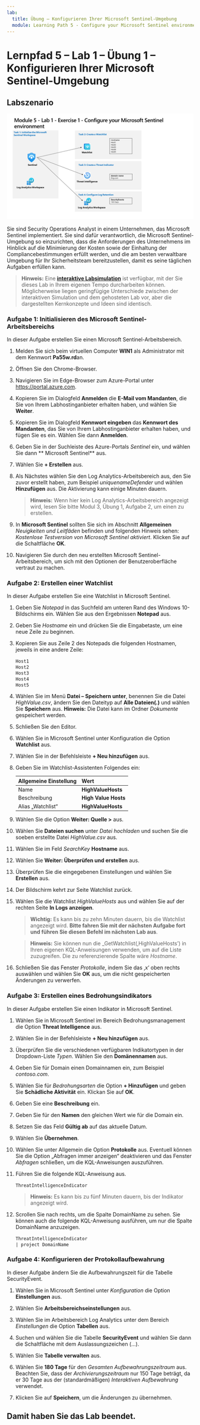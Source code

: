 ```yaml
---
lab:
  title: Übung – Konfigurieren Ihrer Microsoft Sentinel-Umgebung
  module: Learning Path 5 - Configure your Microsoft Sentinel environment
---
```


# Lernpfad 5 – Lab 1 – Übung 1 – Konfigurieren Ihrer Microsoft Sentinel-Umgebung

## Labszenario

![Übersicht über Lab.](../Media/SC-200-Lab_Diagrams_Mod5_L1_Ex1.png)

Sie sind Security Operations Analyst in einem Unternehmen, das Microsoft Sentinel implementiert. Sie sind dafür verantwortlich, die Microsoft Sentinel-Umgebung so einzurichten, dass die Anforderungen des Unternehmens im Hinblick auf die Minimierung der Kosten sowie der Einhaltung der Compliancebestimmungen erfüllt werden, und die am besten verwaltbare Umgebung für Ihr Sicherheitsteam bereitzustellen, damit es seine täglichen Aufgaben erfüllen kann.

>**Hinweis:** Eine **[interaktive Labsimulation](https://mslabs.cloudguides.com/guides/SC-200%20Lab%20Simulation%20-%20Configure%20your%20Microsoft%20Sentinel%20environment)** ist verfügbar, mit der Sie dieses Lab in Ihrem eigenen Tempo durcharbeiten können. Möglicherweise liegen geringfügige Unterschiede zwischen der interaktiven Simulation und dem gehosteten Lab vor, aber die dargestellten Kernkonzepte und Ideen sind identisch. 


### Aufgabe 1: Initialisieren des Microsoft Sentinel-Arbeitsbereichs

In dieser Aufgabe erstellen Sie einen Microsoft Sentinel-Arbeitsbereich.

1. Melden Sie sich beim virtuellen Computer **WIN1** als Administrator mit dem Kennwort **Pa55w.rd**an.  

1. Öffnen Sie den Chrome-Browser.

1. Navigieren Sie im Edge-Browser zum Azure-Portal unter https://portal.azure.com.

1. Kopieren Sie im Dialogfeld **Anmelden** die **E-Mail vom Mandanten**, die Sie von Ihrem Labhostinganbieter erhalten haben, und wählen Sie **Weiter**.

1. Kopieren Sie im Dialogfeld **Kennwort eingeben** das **Kennwort des Mandanten**, das Sie von Ihrem Labhostinganbieter erhalten haben, und fügen Sie es ein. Wählen Sie dann **Anmelden**.

1. Geben Sie in der Suchleiste des Azure-Portals *Sentinel* ein, und wählen Sie dann ** Microsoft Sentinel** aus.

1. Wählen Sie **+ Erstellen** aus.

1. Als Nächstes wählen Sie den Log Analytics-Arbeitsbereich aus, den Sie zuvor erstellt haben, zum Beispiel *uniquenameDefender* und wählen **Hinzufügen** aus. Die Aktivierung kann einige Minuten dauern.

    >**Hinweis:** Wenn hier kein Log Analytics-Arbeitsbereich angezeigt wird, lesen Sie bitte Modul 3, Übung 1, Aufgabe 2, um einen zu erstellen.

1. In **Microsoft Sentinel** sollten Sie sich im Abschnitt **Allgemeinen** *Neuigkeiten und Leitfäden* befinden und folgenden Hinweis sehen: *Kostenlose Testversion von Microsoft Sentinel aktiviert*. Klicken Sie auf die Schaltfläche **OK**.

1. Navigieren Sie durch den neu erstellten Microsoft Sentinel-Arbeitsbereich, um sich mit den Optionen der Benutzeroberfläche vertraut zu machen.

### Aufgabe 2: Erstellen einer Watchlist

In dieser Aufgabe erstellen Sie eine Watchlist in Microsoft Sentinel.

1. Geben Sie *Notepad* in das Suchfeld am unteren Rand des Windows 10-Bildschirms ein. Wählen Sie aus den Ergebnissen **Notepad** aus.

1. Geben Sie *Hostname* ein und drücken Sie die Eingabetaste, um eine neue Zeile zu beginnen.

1. Kopieren Sie aus Zeile 2 des Notepads die folgenden Hostnamen, jeweils in eine andere Zeile:

    ```Notepad
    Host1
    Host2
    Host3
    Host4
    Host5
    ```

1. Wählen Sie im Menü **Datei – Speichern unter**, benennen Sie die Datei *HighValue.csv*, ändern Sie den Dateityp auf **Alle Dateien(*.*)** und wählen Sie **Speichern** aus. **Hinweis:** Die Datei kann im Ordner *Dokumente* gespeichert werden.

1. Schließen Sie den Editor.

1. Wählen Sie in Microsoft Sentinel unter Konfiguration die Option **Watchlist** aus.

1. Wählen Sie in der Befehlsleiste **+ Neu hinzufügen** aus.

1. Geben Sie im Watchlist-Assistenten Folgendes ein:

    |Allgemeine Einstellung|Wert|
    |---|---|
    |Name|**HighValueHosts**|
    |Beschreibung|**High Value Hosts**|
    |Alias „Watchlist“|**HighValueHosts**|

1. Wählen Sie die Option **Weiter: Quelle >** aus.

1. Wählen Sie **Dateien suchen** unter *Datei hochladen* und suchen Sie die soeben erstellte Datei *HighValue.csv* aus.

1. Wählen Sie im Feld *SearchKey* **Hostname** aus.

1. Wählen Sie **Weiter: Überprüfen und erstellen** aus.

1. Überprüfen Sie die eingegebenen Einstellungen und wählen Sie **Erstellen** aus.

1. Der Bildschirm kehrt zur Seite Watchlist zurück.

1. Wählen Sie die Watchlist *HighValueHosts* aus und wählen Sie auf der rechten Seite **In Logs anzeigen**.

    >**Wichtig:** Es kann bis zu zehn Minuten dauern, bis die Watchlist angezeigt wird. **Bitte fahren Sie mit der nächsten Aufgabe fort und führen Sie diesen Befehl im nächsten Lab aus**.
    
    >**Hinweis:** Sie können nun die _GetWatchlist(‚HighValueHosts’) in Ihren eigenen KQL-Anweisungen verwenden, um auf die Liste zuzugreifen. Die zu referenzierende Spalte wäre *Hostname*.

1. Schließen Sie das Fenster *Protokolle*, indem Sie das ‚x‘ oben rechts auswählen und wählen Sie **OK** aus, um die nicht gespeicherten Änderungen zu verwerfen.


### Aufgabe 3: Erstellen eines Bedrohungsindikators

In dieser Aufgabe erstellen Sie einen Indikator in Microsoft Sentinel.

1. Wählen Sie in Microsoft Sentinel im Bereich Bedrohungsmanagement die Option **Threat Intelligence** aus.

1. Wählen Sie in der Befehlsleiste **+ Neu hinzufügen** aus.

1. Überprüfen Sie die verschiedenen verfügbaren Indikatortypen in der Dropdown-Liste *Typen*. Wählen Sie den **Domänennamen** aus. 

1. Geben Sie für Domain einen Domainnamen ein, zum Beispiel *contoso.com*.

1. Wählen Sie für *Bedrohungsarten* die Option **+ Hinzufügen** und geben Sie **Schädliche Aktivität** ein. Klickan Sie auf **OK**.

1. Geben Sie eine **Beschreibung** ein.

1. Geben Sie für den **Namen** den gleichen Wert wie für die Domain ein.

1. Setzen Sie das Feld **Gültig ab** auf das aktuelle Datum.

1. Wählen Sie **Übernehmen**.

1. Wählen Sie unter Allgemein die Option **Protokolle** aus. Eventuell können Sie die Option „Abfragen immer anzeigen“ deaktivieren und das Fenster *Abfragen* schließen, um die KQL-Anweisungen auszuführen.

1. Führen Sie die folgende KQL-Anweisung aus.

    ```KQL
    ThreatIntelligenceIndicator
    ```

    >**Hinweis:** Es kann bis zu fünf Minuten dauern, bis der Indikator angezeigt wird.

1. Scrollen Sie nach rechts, um die Spalte DomainName zu sehen. Sie können auch die folgende KQL-Anweisung ausführen, um nur die Spalte DomainName anzuzeigen. 

    ```KQL
    ThreatIntelligenceIndicator 
    | project DomainName
    ```


### Aufgabe 4: Konfigurieren der Protokollaufbewahrung

In dieser Aufgabe ändern Sie die Aufbewahrungszeit für die Tabelle SecurityEvent.

1. Wählen Sie in Microsoft Sentinel unter *Konfiguration* die Option **Einstellungen** aus.

1. Wählen Sie **Arbeitsbereichseinstellungen** aus.

1. Wählen Sie im Arbeitsbereich Log Analytics unter dem Bereich *Einstellungen* die Option **Tabellen** aus.

1. Suchen und wählen Sie die Tabelle **SecurityEvent** und wählen Sie dann die Schaltfläche mit dem Auslassungszeichen (…).

1. Wählen Sie **Tabelle verwalten** aus.

1. Wählen Sie **180 Tage** für den *Gesamten Aufbewahrungszeitraum* aus. Beachten Sie, dass der *Archivierungszeitraum* nur 150 Tage beträgt, da er 30 Tage aus der (standardmäßigen) *Interaktiven Aufbewahrung* verwendet.

1. Klicken Sie auf **Speichern**, um die Änderungen zu übernehmen.


## Damit haben Sie das Lab beendet.
